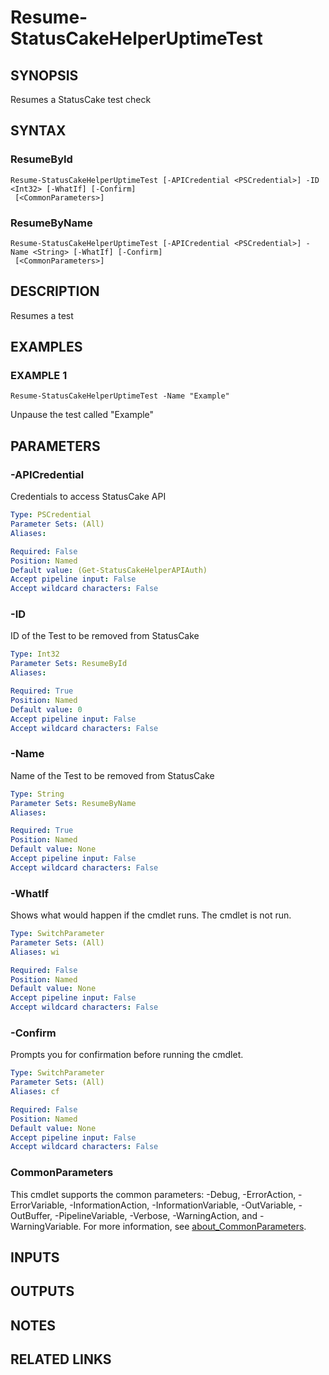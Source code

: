 # Resume-StatusCakeHelperUptimeTest

## SYNOPSIS
Resumes a StatusCake test check

## SYNTAX

### ResumeById
```
Resume-StatusCakeHelperUptimeTest [-APICredential <PSCredential>] -ID <Int32> [-WhatIf] [-Confirm]
 [<CommonParameters>]
```

### ResumeByName
```
Resume-StatusCakeHelperUptimeTest [-APICredential <PSCredential>] -Name <String> [-WhatIf] [-Confirm]
 [<CommonParameters>]
```

## DESCRIPTION
Resumes a test

## EXAMPLES

### EXAMPLE 1
```
Resume-StatusCakeHelperUptimeTest -Name "Example"
```

Unpause the test called "Example"

## PARAMETERS

### -APICredential
Credentials to access StatusCake API

```yaml
Type: PSCredential
Parameter Sets: (All)
Aliases:

Required: False
Position: Named
Default value: (Get-StatusCakeHelperAPIAuth)
Accept pipeline input: False
Accept wildcard characters: False
```

### -ID
ID of the Test to be removed from StatusCake

```yaml
Type: Int32
Parameter Sets: ResumeById
Aliases:

Required: True
Position: Named
Default value: 0
Accept pipeline input: False
Accept wildcard characters: False
```

### -Name
Name of the Test to be removed from StatusCake

```yaml
Type: String
Parameter Sets: ResumeByName
Aliases:

Required: True
Position: Named
Default value: None
Accept pipeline input: False
Accept wildcard characters: False
```

### -WhatIf
Shows what would happen if the cmdlet runs.
The cmdlet is not run.

```yaml
Type: SwitchParameter
Parameter Sets: (All)
Aliases: wi

Required: False
Position: Named
Default value: None
Accept pipeline input: False
Accept wildcard characters: False
```

### -Confirm
Prompts you for confirmation before running the cmdlet.

```yaml
Type: SwitchParameter
Parameter Sets: (All)
Aliases: cf

Required: False
Position: Named
Default value: None
Accept pipeline input: False
Accept wildcard characters: False
```

### CommonParameters
This cmdlet supports the common parameters: -Debug, -ErrorAction, -ErrorVariable, -InformationAction, -InformationVariable, -OutVariable, -OutBuffer, -PipelineVariable, -Verbose, -WarningAction, and -WarningVariable. For more information, see [about_CommonParameters](http://go.microsoft.com/fwlink/?LinkID=113216).

## INPUTS

## OUTPUTS

## NOTES

## RELATED LINKS
